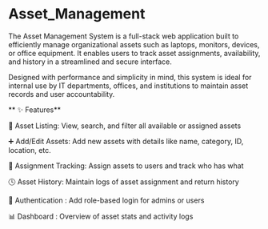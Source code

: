 # Asset_Management
The Asset Management System is a full-stack web application built to efficiently manage organizational assets such as laptops, monitors, devices, or office equipment. It enables users to track asset assignments, availability, and history in a streamlined and secure interface.

Designed with performance and simplicity in mind, this system is ideal for internal use by IT departments, offices, and institutions to maintain asset records and user accountability.


** ✨ Features**

🧾 Asset Listing: View, search, and filter all available or assigned assets

➕ Add/Edit Assets: Add new assets with details like name, category, ID, location, etc.

🔁 Assignment Tracking: Assign assets to users and track who has what

🕓 Asset History: Maintain logs of asset assignment and return history

🔐 Authentication : Add role-based login for admins or users

📊 Dashboard : Overview of asset stats and activity logs


